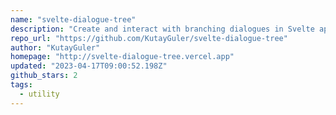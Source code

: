 ```yaml
---
name: "svelte-dialogue-tree"
description: "Create and interact with branching dialogues in Svelte apps."
repo_url: "https://github.com/KutayGuler/svelte-dialogue-tree"
author: "KutayGuler"
homepage: "http://svelte-dialogue-tree.vercel.app"
updated: "2023-04-17T09:00:52.198Z"
github_stars: 2
tags: 
  - utility
---
```

